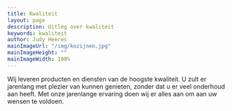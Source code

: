 ```yaml
---
title: Kwaliteit
layout: page
description: Uitleg over kwaliteit
keywords: kwaliteit
author: Judy Heeres
mainImageUrl: "/img/kozijnen.jpg"
mainImageHeight: ""
mainImageWidth: 100%
---
```


Wij leveren producten en diensten van de hoogste kwaliteit. U zult er jarenlang met plezier van kunnen genieten, zonder dat u er veel onderhoud aan heeft. Met onze jarenlange ervaring doen wij er alles aan om aan uw wensen te voldoen.
